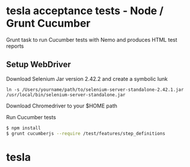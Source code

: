 # tesla acceptance tests - Node / Grunt Cucumber

Grunt task to run Cucumber tests with Nemo and produces HTML test reports 

## Setup WebDriver

Download Selenium Jar version 2.42.2 and create a symbolic lunk

``` shell
ln -s /Users/yourname/path/to/selenium-server-standalone-2.42.1.jar /usr/local/bin/selenium-server-standalone.jar
```

Download Chromedriver to your $HOME path



Run Cucumber tests

```bash
$ npm install
$ grunt cucumberjs --require /test/features/step_definitions
```
# tesla
